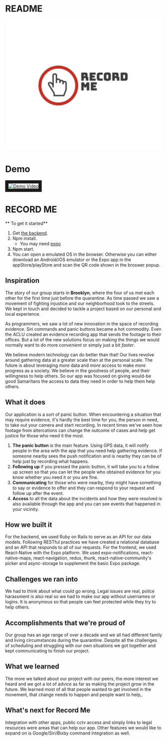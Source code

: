 # README
![alt text](https://github.com/DGFF-Harmonyhack/Frontend-React-Native/blob/master/logo.png "Record Me")

# Demo
<a href="https://www.youtube.com/watch?v=mZlK-NMBzeE&feature=youtu.be" target="_blank"><img src="https://i3.ytimg.com/vi/mZlK-NMBzeE/hqdefault.jpg" alt="Demo Video" width="480" height="360" border="10" /></a>

# RECORD ME 
** To get it started** 
1. Get [the backend](https://github.com/DGFF-Harmonyhack/backend-ruby-rails "the backend").
2. Npm install.   
    - You may need [expo](https://expo.io/ "expo")
3. Npm start. 
4. You can open a emulated OS in the browser. Otherwise you can either download an Android/iOS emulator or the Expo app in the appStore/playStore and scan the QR code shown in the broswer popup. 

## Inspiration
The story of our group starts in **Brooklyn**, where the four of us met each other for the first time just before the quarantine. As time passed we saw a movement of fighting injustice and our neighborhood took to the streets. We kept in touch and decided to tackle a project based on our personal and local experience. 

As programmers, we saw a lot of new innovation in the space of recording evidence. Siri commands and panic buttons became a hot commodity. Even the ACLU created an evidence recording app that sends the footage to their offices. But a lot of the new solutions focus on making the things we would normally want to do more _convenient_ or simply just a bit _faster_. 

We believe modern technology can do better than that! Our lives revolve around gathering data at a greater scale than at the personal scale. The future is about leveraging _more_ data and _more_ access to make _more_ progress as a society. We believe in the goodness of people, and their willingness to help others. So our app was focused on giving would-be good Samaritans the access to data they need in order to help them help others. 

## What it does
Our application is a sort of panic button. When encountering a situation that may require evidence, it's hardly the best time for you, the person in need, to take out your camera and start recording. In recent times we've seen how footage from altercations can change the outcome of cases and help get justice for those who need it the most. 

1. **The panic button** is the main feature. Using GPS data, it will notify people in the area with the app that you need help gathering evidence. If someone nearby sees the push notification and is nearby they can be of help just by recording what happens. 
2. **Following up** if you pressed the panic button, it will take you to a follow up screen so that you can let the people who obtained evidence for you know whether you need it or you are fine. 
3. **Communicating** for those who were nearby, they might have something to say or evidence to offer and they can respond to your request and follow up after the event. 
4. **Access** to all the data about the incidents and how they were resolved is also available through the app and you can see events that happened in your vicinity. 

## How we built it
For the backend, we used Ruby on Rails to serve as an API for our data models. Following RESTful practices we have created a relational database and an API that responds to all of our requests. 
For the frontend, we used React-Native with the Expo platform. We used expo-notifications, react-native-maps, react-navigation, redux, thunk, react-native-community's picker and async-storage to supplement the basic Expo package. 

## Challenges we ran into
We had to think about what could go wrong. Legal issues are real, police harassment is also real so we had to make our app without usernames or logins. It is anonymous so that people can feel protected while they try to help others. 

## Accomplishments that we're proud of
Our group has an age range of over a decade and we all had different family and living circumstances during the quarantine. Despite all the challenges of scheduling and struggling with our own situations we got together and kept communicating to finish our project. 

## What we learned
The more we talked about our project with our peers, the more interest we heard and we got a lot of advice as far as making the project grow in the future. We learned most of all that people wanted to get involved in the movement, that change needs to happen and people want to help,. 

## What's next for Record Me 
Integration with other apps, public cctv access and simply links to legal resources were areas that can help our app. Other features we would like to expand on is Google/Siri/Bixby command integration as well. 

